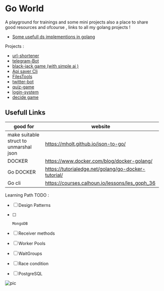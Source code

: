 # Go World 


A playground for trainings and some mini projects
also a place to share good resources and ofcourse , links to all my golang projects !

* [Some usefull ds implementions in golang](https://github.com/Armingodiz/go-stuff/tree/master/Data-Structures)

Projects : 
* [url-shortener](https://github.com/Armingodiz/URL-Shortener#url-shortener)
* [telegram-Bot](https://github.com/Armingodiz/go-stuff/edit/master/miniProjects/Telegram-Bot)
* [black-jack game (with simple ai )](https://github.com/Armingodiz/go-stuff/tree/master/miniProjects/BlackJackGame)
* [Api saver Cli](https://github.com/Armingodiz/go-stuff/tree/master/apisaver)
* [FilesTools](https://github.com/Armingodiz/GoWorld/tree/master/miniProjects/FilesTool)
* [twitter-bot](https://github.com/Armingodiz/go-stuff/tree/master/miniProjects/go-twitter-bot)
* [quiz-game](https://github.com/Armingodiz/go-stuff/tree/master/miniProjects/quiz-game-Go)
* [login-system](https://github.com/Armingodiz/go-stuff/tree/master/miniProjects/simple%20login-system)
* [decide game](https://github.com/Armingodiz/go-stuff/tree/master/miniProjects/simple%20WebApp%20to%20practice%20using%20json)



## Usefull Links
good for      | website
------------- | -------------
  make suitable struct to unmarshal json | https://mholt.github.io/json-to-go/ 
  DOCKER                                 | https://www.docker.com/blog/docker-golang/ 
  Go DOCKER                              | https://tutorialedge.net/golang/go-docker-tutorial/
  Go cli                                 | https://courses.calhoun.io/lessons/les_goph_36
  


Learning Path TODO :

   - [ ] Design Patterns
   
   - [ ]     MongoDB
   
   - [ ]  Receiver methods
   
   - [ ] Worker Pools 
   
   - [ ] WaitGroups
   
   - [ ] Race condition
   
   - [ ] PostgreSQL
    

![pic](https://files.virgool.io/upload/users/14114/posts/lqwhva3jm3qh/zvpmsrcjkgug.png)




